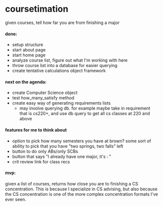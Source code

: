 # coursetimation
given courses, tell how far you are from finishing a major

#### done: 
- setup structure
- start about page
- start home page
- analyze course list, figure out what I'm working with here
- throw course list into a database for easier querying
- create tentative calculations object framework

#### next on the agenda:
- create Computer Science object
- test how_many_satisfy method
- create easy way of generating requirements lists
	- may involve querying db. for example maybe take in requirement that is cs220+, and use db query to get all cs classes at 220 and above


#### features for me to think about
- option to pick how many semesters you have at brown? some sort of ability to pick that you have "two springs, two falls" left
- button to do only ABs/only SCBs
- button that says "I already have one major, it's : "
- crit review link for class recs 

#### mvp:
given a list of courses, returns how close you are to finishing a CS concentration. This is because I specialize in CS advising, but also because the CS concentration is one of the more complex concentration formats I've ever seen. 




